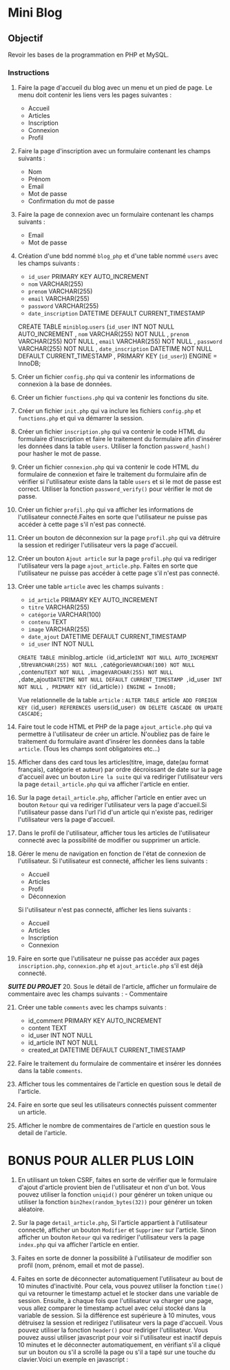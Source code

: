# Mini Blog

## Objectif
Revoir les bases de la programmation en PHP et MySQL.

### Instructions

1. Faire la page d'accueil du blog avec un menu et un pied de page. Le menu doit contenir les liens vers les pages suivantes :
    - Accueil
    - Articles
    - Inscription
    - Connexion
    - Profil

2. Faire la page d'inscription avec un formulaire contenant les champs suivants :
    - Nom
    - Prénom
    - Email
    - Mot de passe
    - Confirmation du mot de passe

3. Faire la page de connexion avec un formulaire contenant les champs suivants :
    - Email
    - Mot de passe

4. Création d'une bdd nommé `blog_php` et d'une table nommé `users` avec les champs suivants :
    - `id_user` PRIMARY KEY AUTO_INCREMENT
    - `nom` VARCHAR(255)
    - `prenom` VARCHAR(255)
    - `email` VARCHAR(255)
    - `password` VARCHAR(255)
    - `date_inscription` DATETIME DEFAULT CURRENT_TIMESTAMP

   CREATE TABLE `miniblog`.`users` (`id_user` INT NOT NULL AUTO_INCREMENT , `nom` VARCHAR(255) NOT NULL , `prenom` VARCHAR(255) NOT NULL , `email` VARCHAR(255) NOT NULL , `password` VARCHAR(255) NOT NULL , `date_inscription` DATETIME NOT NULL DEFAULT CURRENT_TIMESTAMP , PRIMARY KEY (`id_user`)) ENGINE = InnoDB;

5. Créer un fichier `config.php` qui va contenir les informations de connexion à la base de données.

6. Créer un fichier `functions.php` qui va contenir les fonctions du site.

7. Créer un fichier `init.php` qui va inclure les fichiers `config.php` et `functions.php` et qui va démarrer la session.

8. Créer un fichier `inscription.php` qui va contenir le code HTML du formulaire d'inscription et faire le traitement du formulaire afin d'insérer les données dans la table `users`. Utiliser la fonction `password_hash()` pour hasher le mot de passe.

9. Créer un fichier `connexion.php` qui va contenir le code HTML du formulaire de connexion et faire le traitement du formulaire afin de vérifier si l'utilisateur existe dans la table `users` et si le mot de passe est correct. Utiliser la fonction `password_verify()` pour vérifier le mot de passe.

10. Créer un fichier `profil.php` qui va afficher les informations de l'utilisateur connecté.Faites en sorte que l'utilisateur ne puisse pas accéder à cette page s'il n'est pas connecté.

11. Créer un bouton de déconnexion sur la page `profil.php` qui va détruire la session et rediriger l'utilisateur vers la page d'accueil.

12. Créer un bouton `Ajout article` sur la page `profil.php` qui va rediriger l'utilisateur vers la page `ajout_article.php`. Faites en sorte que l'utilisateur ne puisse pas accéder à cette page s'il n'est pas connecté.

13. Créer une table  `article` avec les champs suivants :
    - `id_article` PRIMARY KEY AUTO_INCREMENT
    - `titre` VARCHAR(255)
    - `catégorie` VARCHAR(100)
    - `contenu` TEXT
    - `image` VARCHAR(255)
    - `date_ajout` DATETIME DEFAULT CURRENT_TIMESTAMP
    - `id_user` INT NOT NULL

    `CREATE TABLE `miniblog`.`article` (`id_article` INT NOT NULL AUTO_INCREMENT , `titre` VARCHAR(255) NOT NULL , `catégorie` VARCHAR(100) NOT NULL , `contenu` TEXT NOT NULL , `image` VARCHAR(255) NOT NULL , `date_ajout` DATETIME NOT NULL DEFAULT CURRENT_TIMESTAMP , `id_user` INT NOT NULL , PRIMARY KEY (`id_article`)) ENGINE = InnoDB;`

    Vue relationnelle de la table `article` :
    `ALTER TABLE `article` ADD FOREIGN KEY (`id_user`) REFERENCES `users`(`id_user`) ON DELETE CASCADE ON UPDATE CASCADE;`

14. Faire tout le code HTML et PHP de la page `ajout_article.php` qui va permettre à l'utilisateur de créer un article. N'oubliez pas de faire le traitement du formulaire avant d'insérer les données dans la table `article`. (Tous les champs sont obligatoires etc...)

15. Afficher dans des card tous les articles(titre, image, date(au format français), catégorie et auteur)  par ordre décroissant de date sur la page d'accueil avec un bouton `Lire la suite` qui va rediriger l'utilisateur vers la page `detail_article.php` qui va afficher l'article en entier.


16. Sur la page `detail_article.php`, afficher l'article en entier avec un bouton `Retour` qui va rediriger l'utilisateur vers la page d'accueil.Si l'utilisateur passe dans l'url l'id d'un article qui n'existe pas, rediriger l'utilisateur vers la page d'accueil.


17. Dans le profil de l'utilisateur, afficher tous les articles de l'utilisateur connecté avec la possibilité de modifier ou supprimer un article.

18. Gérer le menu de navigation en fonction de l'état de connexion de l'utilisateur. Si l'utilisateur est connecté, afficher les liens suivants :
    - Accueil
    - Articles
    - Profil
    - Déconnexion

    Si l'utilisateur n'est pas connecté, afficher les liens suivants :
    - Accueil
    - Articles
    - Inscription
    - Connexion

19. Faire en sorte que l'utilisateur ne puisse pas accéder aux pages `inscription.php`, `connexion.php` et `ajout_article.php` s'il est déjà connecté.

***SUITE DU PROJET***
20. Sous le détail de l'article, afficher un formulaire de commentaire avec les champs suivants :
    - Commentaire

21. Créer une table `comments` avec les champs suivants :
    - id_comment PRIMARY KEY AUTO_INCREMENT
    - content TEXT
    - id_user INT NOT NULL
    - id_article INT NOT NULL
    - created_at DATETIME DEFAULT CURRENT_TIMESTAMP

22. Faire le traitement du formulaire de commentaire et insérer les données dans la table `comments`.

23. Afficher tous les commentaires de l'article en question sous le detail de l'article.

24. Faire en sorte que seul les utilisateurs connectés puissent commenter un article.
25. Afficher le nombre de commentaires de l'article en question sous le detail de l'article.














# BONUS POUR ALLER PLUS LOIN

1. En utilisant un token CSRF, faites en sorte de vérifier que le formulaire d'ajout d'article provient bien de l'utilisateur et non d'un bot. Vous pouvez utiliser la fonction `uniqid()` pour générer un token unique ou utiliser la fonction `bin2hex(random_bytes(32))` pour générer un token aléatoire.

2. Sur la page `detail_article.php`, Si l'article appartient à l'utilisateur connecté, afficher un bouton `Modifier` et `Supprimer` sur l'article. Sinon afficher un bouton `Retour` qui va rediriger l'utilisateur vers la page `index.php` qui va afficher l'article en entier.

3. Faites en sorte de donner la possibilité à l'utilisateur de modifier son profil (nom, prénom, email et mot de passe).

4. Faites en sorte de déconnecter automatiquement l'utilisateur au bout de 10 minutes d'inactivité. Pour cela, vous pouvez utiliser la fonction `time()` qui va retourner le timestamp actuel et le stocker dans une variable de session. Ensuite, à chaque fois que l'utilisateur va charger une page, vous allez comparer le timestamp actuel avec celui stocké dans la variable de session. Si la différence est supérieure à 10 minutes, vous détruisez la session et redirigez l'utilisateur vers la page d'accueil. Vous pouvez utiliser la fonction `header()` pour rediriger l'utilisateur. Vous pouvez aussi utiliser javascript pour voir si l'utilisateur est inactif depuis 10 minutes et le déconnecter automatiquement, en vérifiant s'il a cliqué sur un bouton ou s'il a scrollé la page ou s'il a tapé sur une touche du clavier.Voici un exemple en javascript :
